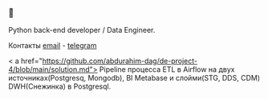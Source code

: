 ### 👋
Python back-end developer / Data Engineer.

Контакты [email](mailto:mail@iragim.ru) - [telegram](https://t.me/abdurahim_dag)

< a href="https://github.com/abdurahim-dag/de-project-4/blob/main/solution.md">
Pipeline процесса ETL в Airflow на двух источниках(Postgresq, Mongodb), BI Metabase и слойми(STG, DDS, CDM) DWH(Снежинка) в Postgresql.</a>
